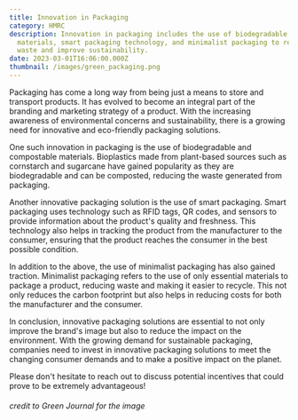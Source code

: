 ```yaml
---
title: Innovation in Packaging
category: HMRC
description: Innovation in packaging includes the use of biodegradable
  materials, smart packaging technology, and minimalist packaging to reduce
  waste and improve sustainability.
date: 2023-03-01T16:06:00.000Z
thumbnail: /images/green_packaging.png
---
```

Packaging has come a long way from being just a means to store and transport products. It has evolved to become an integral part of the branding and marketing strategy of a product. With the increasing awareness of environmental concerns and sustainability, there is a growing need for innovative and eco-friendly packaging solutions.

One such innovation in packaging is the use of biodegradable and compostable materials. Bioplastics made from plant-based sources such as cornstarch and sugarcane have gained popularity as they are biodegradable and can be composted, reducing the waste generated from packaging.

Another innovative packaging solution is the use of smart packaging. Smart packaging uses technology such as RFID tags, QR codes, and sensors to provide information about the product's quality and freshness. This technology also helps in tracking the product from the manufacturer to the consumer, ensuring that the product reaches the consumer in the best possible condition.

In addition to the above, the use of minimalist packaging has also gained traction. Minimalist packaging refers to the use of only essential materials to package a product, reducing waste and making it easier to recycle. This not only reduces the carbon footprint but also helps in reducing costs for both the manufacturer and the consumer.

In conclusion, innovative packaging solutions are essential to not only improve the brand's image but also to reduce the impact on the environment. With the growing demand for sustainable packaging, companies need to invest in innovative packaging solutions to meet the changing consumer demands and to make a positive impact on the planet.

Please don't hesitate to reach out to discuss potential incentives that could prove to be extremely advantageous!

###### *c﻿redit to Green Journal for the image*